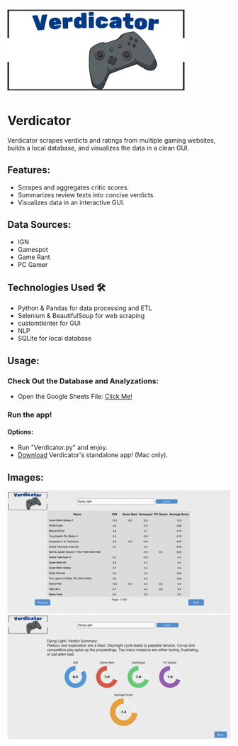 
![LOGO](Assets/Verdicator.png)
# Verdicator
Verdicator scrapes verdicts and ratings from multiple gaming websites, builds a local database, and visualizes the data in a clean GUI.

## Features:
 - Scrapes and aggregates critic scores.
 - Summarizes review texts into concise verdicts.
 - Visualizes data in an interactive GUI.

## Data Sources:
 - IGN  
 - Gamespot  
 - Game Rant  
 - PC Gamer  
 
 ## Technologies Used 🛠️
 - Python & Pandas for data processing and ETL
 - Selenium & BeautifulSoup for web scraping
 - customtkinter for GUI
 - NLP
 - SQLite for local database
 
 ## Usage:
 ### Check Out the Database and Analyzations:
  - Open the Google Sheets File: [Click Me!](https://docs.google.com/spreadsheets/d/1sAq6FAdMsJRqQo9VkkjWLPuCRXlZLemuqiwAgIr5z4Q/edit?usp=sharing)
 
 ### Run the app!
 #### Options:
 - Run "Verdicator.py" and enjoy.
 - [Download]( https://www.dropbox.com/scl/fo/jnztudxi32rsvlcbqyt8t/AATtjvghPrr2R7CiNIze8tM?rlkey=j4v14i9wlagpkadr6j4rv3erw&st=axqb9mj4&dl=0
) Verdicator's standalone app!  (Mac only).
 ## Images:
 ![Rating](Assets/Screenshot3.png)
 ![Home Screen](Assets/Screenshot2.png)


 

